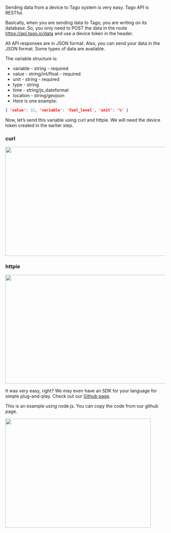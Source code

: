 Sending data from a device to Tago system is very easy. Tago API is RESTful.

Basically, when you are sending data to Tago, you are writing on its database. So, you only need to POST the data in the route https://api.tago.io/data and use a device token in the header.

All API responses are in JSON format. Also, you can send your data in the JSON format. Some types of data are available.

The variable structure is:

* variable - string - required
* value - string/int/float - required
* unit - string - required
* type - string
* time - string/js_dateformat
* location - string/geojson
* Here is one example:

```json
{ 'value': 32, 'variable': 'fuel_level', 'unit': '%' }
```

Now, let’s send this variable using curl and httpie. We will need the device token created in the earlier step.

### curl

<img src="https://tago.io/assets/img/screenshot/sending_data_1.png" alt="" width="707" height="342.5">

### httpie

<img src="https://tago.io/assets/img/screenshot/sending_data_2.png" alt="" width="707" height="342.5">

It was very easy, right? We may even have an SDK for your language for simple plug-and-play. Check out our [Github page](https://github.com/tago-io).

This is an example using node.js. You can copy the code from our github page.

<img src="https://tago.io/assets/img/screenshot/sending_data_3.png" alt="" width="456.5" height="342.5">
